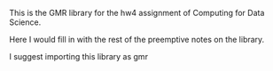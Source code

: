 This is the GMR library for the hw4 assignment of Computing for Data Science.

Here I would fill in with the rest of the preemptive notes on the library.

I suggest importing this library as gmr